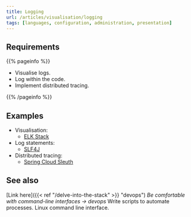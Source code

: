 ```yaml
---
title: Logging
url: /articles/visualisation/logging
tags: [languages, configuration, administration, presentation]
---
```


## Requirements

{{% pageinfo %}}

* Visualise logs.
* Log within the code.
* Implement distributed tracing.

{{% /pageinfo %}}

## Examples

* Visualisation:
  * [ELK Stack](https://www.elastic.co/elastic-stack)
* Log statements:
  * [SLF4J](https://www.slf4j.org/)
* Distributed tracing:
  * [Spring Cloud Sleuth](https://spring.io/projects/spring-cloud-sleuth/)

## See also

[Link here]({{< ref "/delve-into-the-stack" >}} "devops") *Be comfortable with command-line interfaces -> devops*
Write scripts to automate processes. Linux command line interface.
